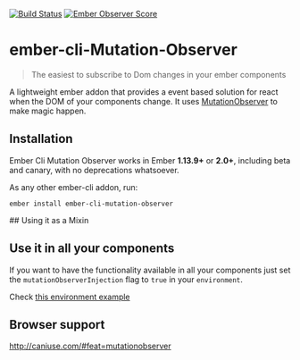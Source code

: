 [![Build Status](https://travis-ci.org/zzarcon/ember-cli-Mutation-Observer.svg)](https://travis-ci.org/zzarcon/ember-cli-Mutation-Observer)
[![Ember Observer Score](http://emberobserver.com/badges/ember-cli-mutation-observer.svg)](http://emberobserver.com/addons/ember-cli-mutation-observer)

# ember-cli-Mutation-Observer 

> The easiest to subscribe to Dom changes in your ember components

A lightweight ember addon that provides a event based solution for react when the DOM of your components change. It uses [MutationObserver](https://developer.mozilla.org/en/docs/Web/API/MutationObserver) to make magic happen.

## Installation

Ember Cli Mutation Observer works in Ember **1.13.9+** or **2.0+**, including beta and canary, with no deprecations
whatsoever.


As any other ember-cli addon, run:
```
ember install ember-cli-mutation-observer
```

## Using it as a Mixin


## Use it in all your components

If you want to have the functionality available in all your components just set the `mutationObserverInjection` flag to `true` in your `environment`. 

Check [this environment example](https://github.com/zzarcon/ember-cli-Mutation-Observer/blob/master/tests/dummy/config/environment.js#L9)


## Browser support

http://caniuse.com/#feat=mutationobserver
